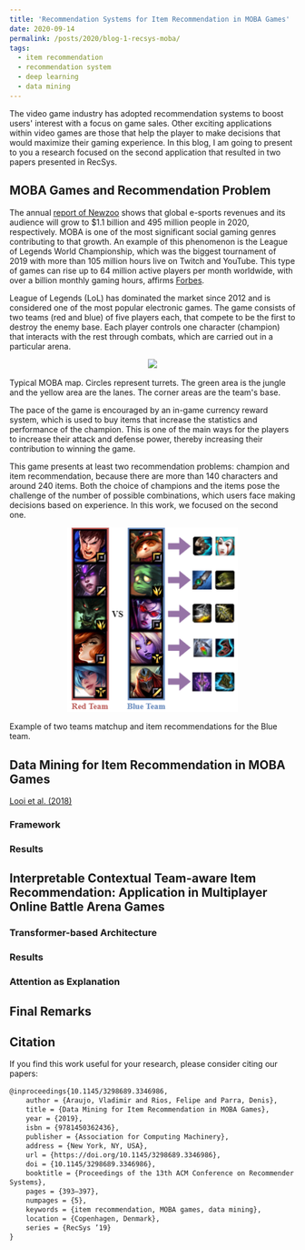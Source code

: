 ```yaml
---
title: 'Recommendation Systems for Item Recommendation in MOBA Games'
date: 2020-09-14
permalink: /posts/2020/blog-1-recsys-moba/
tags:
  - item recommendation
  - recommendation system
  - deep learning
  - data mining
---
```


The video game industry has adopted recommendation systems to boost users' interest with a focus on game sales. Other exciting applications within video games are those that help the player to make decisions that would maximize their gaming experience. In this blog, I am going to present to you a research focused on the second application that resulted in two papers presented in RecSys.

## MOBA Games and Recommendation Problem

The annual [report of Newzoo](https://strivesponsorship.com/wp-content/uploads/2020/03/Global-Esports-Market-Report-2020.pdf) shows that global e-sports revenues and its audience will grow to $1.1 billion and 495
million people in 2020, respectively. MOBA is one of the most significant social gaming genres contributing to
that growth. An example of this phenomenon is the League of Legends World Championship, which was the biggest
tournament of 2019 with more than 105 million hours live on Twitch and YouTube. This type of games can rise up to 64
million active players per month worldwide, with over a billion monthly gaming hours, affirms [Forbes](https://www.forbes.com/sites/insertcoin/2014/01/27/riots-league-of-legends-reveals-astonishing-27-million-daily-players-67-million-monthly/#1461159b6d39).

League of Legends (LoL) has dominated the market since 2012 and is considered one of the most popular electronic games. The game consists of two teams (red and blue) of five players each, that compete to be the first to destroy the enemy base. Each player controls one character (champion) that interacts with the rest through combats, which are carried out in a particular arena.

<p align="center"> 
    <img src="https://upload.wikimedia.org/wikipedia/commons/d/dc/Map_of_MOBA.svg" width="300">
	<figcaption>Typical MOBA map. Circles represent turrets. The green area is the jungle and the yellow area are the lanes. The corner areas are the team's base.</figcaption>
</p>

The pace of the game is encouraged by an in-game currency reward system, which is used to buy items that increase the statistics and performance of the champion. This is one of the main ways for the players to increase their attack and defense power, thereby increasing their contribution to winning the game.

This game presents at least two recommendation problems: champion and item recommendation, because there are more than 140 characters and around 240 items. Both the choice of champions and the items pose the challenge of the number of possible combinations, which users face making decisions based on experience. In this work, we focused on the second one.

<p align="center"> 
    <img src="/images/recsys-moba/moba_recsys_problem.png" width="300">
	<figcaption>Example of two teams matchup and item recommendations for the Blue team.</figcaption>
</p>


## Data Mining for Item Recommendation in MOBA Games

[Looi et al. (2018)](https://ieeexplore.ieee.org/document/8395021/)

### Framework

### Results

## Interpretable Contextual Team-aware Item Recommendation: Application in Multiplayer Online Battle Arena Games

### Transformer-based Architecture

### Results

### Attention as Explanation

## Final Remarks

## Citation

If you find this work useful for your research, please consider citing our papers: 
```
@inproceedings{10.1145/3298689.3346986,
	author = {Araujo, Vladimir and Rios, Felipe and Parra, Denis},
	title = {Data Mining for Item Recommendation in MOBA Games},
	year = {2019},
	isbn = {9781450362436},
	publisher = {Association for Computing Machinery},
	address = {New York, NY, USA},
	url = {https://doi.org/10.1145/3298689.3346986},
	doi = {10.1145/3298689.3346986},
	booktitle = {Proceedings of the 13th ACM Conference on Recommender Systems},
	pages = {393–397},
	numpages = {5},
	keywords = {item recommendation, MOBA games, data mining},
	location = {Copenhagen, Denmark},
	series = {RecSys ’19}
}
```
